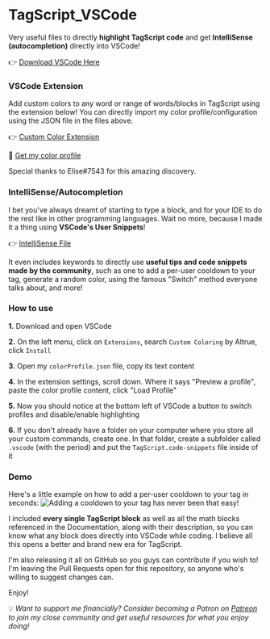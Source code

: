 # TagScript_VSCode
Very useful files to directly **highlight TagScript code** and get **IntelliSense (autocompletion)** directly into VSCode!

👉 [Download VSCode Here](https://code.visualstudio.com/download)

### VSCode Extension
Add custom colors to any word or range of words/blocks in TagScript using the extension below!
You can directly import my color profile/configuration using the JSON file in the files above.

👉 [Custom Color Extension](https://marketplace.visualstudio.com/items?itemName=altrue.CustomColoring)

🎨 [Get my color profile](https://github.com/asty8926/TagScript_VSCode/blob/main/colorProfile.json)

Special thanks to Elise#7543 for this amazing discovery.

### IntelliSense/Autocompletion
I bet you've always dreamt of starting to type a block, and for your IDE to do the rest like in other programming languages.
Wait no more, because I made it a thing using **VSCode's User Snippets**!

👉 [IntelliSense File](https://github.com/asty8926/TagScript_VSCode/blob/main/TagScript.code-snippets)

It even includes keywords to directly use **useful tips and code snippets made by the community**, such as one to add a per-user cooldown to your tag, generate a random color, using the famous "Switch" method everyone talks about, and more!

### How to use
**1.** Download and open VSCode

**2.** On the left menu, click on `Extensions`, search `Custom Coloring` by Altrue, click `Install`

**3.** Open my `colorProfile.json` file, copy its text content

**4.** In the extension settings, scroll down. Where it says "Preview a profile", paste the color profile content, click "Load Profile"

**5.** Now you should notice at the bottom left of VSCode a button to switch profiles and disable/enable highlighting

**6.** If you don't already have a folder on your computer where you store all your custom commands, create one. In that folder, create a subfolder called `.vscode` (with the period) and put the `TagScript.code-snippets` file inside of it

### Demo
Here's a little example on how to add a per-user cooldown to your tag in seconds:
![Adding a cooldown to your tag has never been that easy!](https://cdn.discordapp.com/attachments/522912772086956042/812488931177136148/2021-02-20_02-00-36.gif)

I included **every single TagScript block** as well as all the math blocks referenced in the Documentation, along with their description, so you can know what any block does directly into VSCode while coding. I believe all this opens a better and brand new era for TagScript.

I'm also releasing it all on GitHub so you guys can contribute if you wish to! I'm leaving the Pull Requests open for this repository, so anyone who's willing to suggest changes can.

Enjoy!

💡 *Want to support me financially? Consider becoming a Patron on [Patreon](https://www.patreon.com/asty_) to join my close community and get useful resources for what you enjoy doing!*
